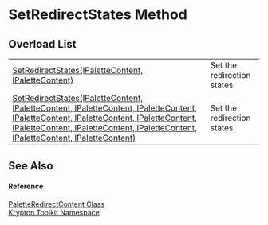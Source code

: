 # SetRedirectStates Method


## Overload List
<table>
<tr>
<td><a href="5fbc08b5-e1be-749a-5423-ba68f3c1520a.md">SetRedirectStates(IPaletteContent, IPaletteContent)</a></td>
<td>Set the redirection states.</td></tr>
<tr>
<td><a href="0d62ded9-1f7b-8795-6c49-2a98a1aa7d04.md">SetRedirectStates(IPaletteContent, IPaletteContent, IPaletteContent, IPaletteContent, IPaletteContent, IPaletteContent, IPaletteContent, IPaletteContent, IPaletteContent, IPaletteContent, IPaletteContent, IPaletteContent)</a></td>
<td>Set the redirection states.</td></tr>
</table>

## See Also


#### Reference
<a href="66daa452-a678-00db-59ab-6b8d134064a9.md">PaletteRedirectContent Class</a>  
<a href="79d2eac2-21f4-54ff-7552-b20c33c30600.md">Krypton.Toolkit Namespace</a>  
